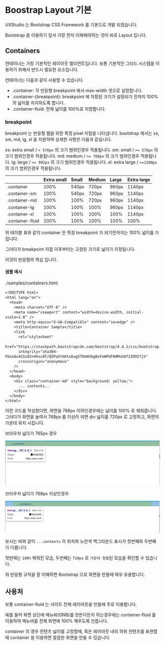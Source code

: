 # Boostrap Layout 기본

UXStudio 는 Bootstrap CSS Framework 를 기본으로 개발 되었습니다.

Bootstrap 을 이용하기 앞서 가장 먼저 이해해야하는 것이 바로 Layout 입니다.

## Containers

컨테이너는 가장 기본적인 레이아웃 엘리먼트입니다. 보통 기본적인 그리드 시스템을 이용하기 위해서 반드시 필요한 요소입니다.

컨테이너는 다음과 같이 사용할 수 있습니다.

- .container: 각 반응형 breakpoint 에서 max-width 셋으로 설정합니다.
- .container-{breakpoint}: breakpoint 에 지정된 크기가 설정되기 전까지 100% 의 넓이를 차지하도록 합니다.
- .container-fluid: 전체 넓이를 100%로 지정합니다.

### breakpoint

breakpoint 는 반응형 웹을 위한 특정 pixel 지점을 나타냅니다. bootstrap 에서는 xs, sm, md, lg, xl 을 지원하며 상세한 사항은 다음과 같습니다.

xs: extra small / `< 576px` 의 크기 범위인경우 적용됩니다.
sm: small / `>= 576px` 의 크기 범위인경우 적용됩니다.
md: medium / `>= 768px` 의 크기 범위인경우 적용됩니다.
lg: large / `>= 992px` 의 크기 범위인경우 적용됩니다.
xl: extra large / `>=1200px` 의 크기 범위인경우 적용됩니다.

|                  | Extra small | Small | Medium | Large | Extra large |
| :--------------- | :---------- | :---- | :----- | :---- | :---------- |
| .container       | 100%        | 540px | 720px  | 960px | 1140px      |
| .container-sm    | 100%        | 540px | 720px  | 960px | 1140px      |
| .container-md    | 100%        | 100%  | 720px  | 960px | 1140px      |
| .container-lg    | 100%        | 100%  | 100%   | 960px | 1140px      |
| .container-xl    | 100%        | 100%  | 100%   | 100%  | 1140px      |
| .container-fluid | 100%        | 100%  | 100%   | 100%  | 100%        |

위 테이블 표와 같이 container 은 특정 breakpoint 가 되기전까지는 100% 넓이를 가집니다.

그러다가 breakpoint 지점 이후부터는 고정된 크기로 넓이가 지정됩니다.

이것이 반응형의 핵심 입니다.

#### 샘플 예시

./samples/containers.html

```
<!DOCTYPE html>
<html lang="en">
  <head>
    <meta charset="UTF-8" />
    <meta name="viewport" content="width=device-width, initial-scale=1.0" />
    <meta http-equiv="X-UA-Compatible" content="ie=edge" />
    <title>Container Sample</title>
    <link
      rel="stylesheet"
      href="https://stackpath.bootstrapcdn.com/bootstrap/4.4.1/css/bootstrap.min.css"
      integrity="sha384-Vkoo8x4CGsO3+Hhxv8T/Q5PaXtkKtu6ug5TOeNV6gBiFeWPGFN9MuhOf23Q9Ifjh"
      crossorigin="anonymous"
    />
  </head>
  <body>
    <div class="container-md" style="background: yellow;">
      ... contents..
    </div>
  </body>
</html>
```

이런 코드를 작성했다면, 화면을 768px 이하인경우에는 넓이를 100% 로 채워줍니다.
그러다가 화면을 늘여서 768px 를 이상이 되면 div 넓이를 720px 로 고정하고, 화면의 가운데 위치 시킵니다.

브라우저 넓이가 765px 경우

![container-md samller than 768px](./imgs/container-md-01.png)

브라우저 넓이가 768px 이상인경우

![container-md greater than 768px](./imgs/container-md-02.png)

보시는 바와 같이 `...contents` 의 위치와 노란색 백그라운드 표시가 첫번째와 두번째가 다릅니다.

첫번재는 `100%` 채워진 모습, 두번째는 `720px` 로 `가운데 정렬`된 모습을 확인할 수 있습니다.

위 반응형 규칙을 잘 이해하면 Bootstrap 으로 화면을 만들때 매우 유용합니다.

## 사용처

보통 container-fluid 는 사이트 전체 레이아웃을 만들때 주로 이용합니다.

예를 들어 화면 상단에 메뉴바(GNB)를 만든다든지 하는경우에는 container-fluid 를 이용하여 메뉴바를 전체 화면에 100% 채우도록 만듭니다.

container 의 경우 컨텐츠 넓이를 고정할때, 혹은 레이아웃 내의 하위 컨텐츠를 표현할때 container 을 이용하면 깔끔한 화면을 만들 수 있습니다.
